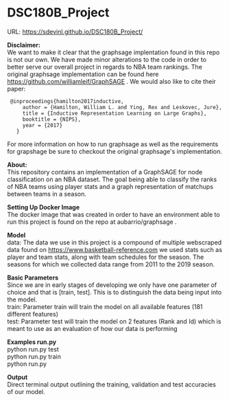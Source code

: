 # DSC180B_Project

URL: https://sdevinl.github.io/DSC180B_Project/

**Disclaimer:**   
  We want to make it clear that the graphsage implentation found in this repo is not our own. We have made minor alterations to the code in order to better serve our overall project in regards to NBA team rankings. The original graphsage implementation can be found here https://github.com/williamleif/GraphSAGE . We would also like to cite their paper:
  
     @inproceedings{hamilton2017inductive,
	     author = {Hamilton, William L. and Ying, Rex and Leskovec, Jure},
	     title = {Inductive Representation Learning on Large Graphs},
	     booktitle = {NIPS},
	     year = {2017}
	   }
  For more information on how to run graphsage as well as the requirements for grapshage be sure to checkout the original graphsage's implementation.

**About:**  
  This repository contains an implementation of a GraphSAGE for node classification on an NBA dataset. The goal being able to classify the ranks of NBA teams using player stats and a graph representation of matchups between teams in a season. 
  
**Setting Up Docker Image**  
  The docker image that was created in order to have an environment able to run this project is found on the repo at aubarrio/graphsage . 
    
**Model**  
  data: The data we use in this project is a compound of multiple webscraped data found on https://www.basketball-reference.com we used stats such as player and team stats, along with team schedules for the season. The seasons for which we collected data range from 2011 to the 2019 season.  

**Basic Parameters**  
  Since we are in early stages of developing we only have one parameter of choice and that is [train, test]. This is to distinguish the data being input into the model.  
    train: Parameter train will train the model on all available features (181 different features)  
    test: Parameter test will train the model on 2 features (Rank and Id) which is meant to use as an evaluation of how our data is performing  
    
**Examples run.py**  
  python run.py test  
  python run.py train  
  python run.py  
  
**Output**  
  Direct terminal output outlining the training, validation and test accuracies of our model.  
